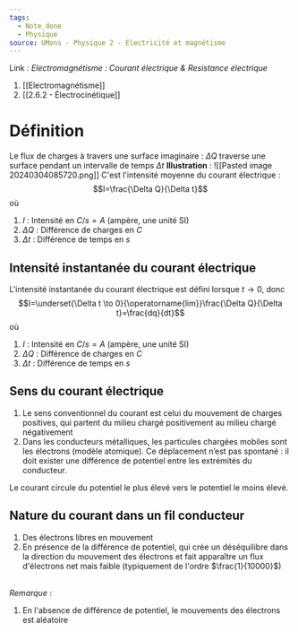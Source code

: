 ```yaml
---
tags:
  - Note_done
  - Physique
source: UMons - Physique 2 - Electricité et magnétisme
---
```


Link :
_Electromagnétisme : Courant électrique & Resistance électrique_
1. [[Electromagnétisme]]
2. [[2.6.2 - Électrocinétique]]

# Définition
Le flux de charges à travers une surface imaginaire : $\Delta Q$ traverse une surface pendant un intervalle de temps $\Delta t$ 
**Illustration** : ![[Pasted image 20240304085720.png]]
C'est l'intensité moyenne du courant électrique : $$I=\frac{\Delta Q}{\Delta t}$$ où
1. $I$ : Intensité en $C/s = A$ (ampère, une unité SI) 
2. $\Delta Q$ : Différence de charges en $C$
3. $\Delta t$ : Différence de temps en $s$

## Intensité instantanée du courant électrique
L'intensité instantanée du courant électrique est défini lorsque $t \to 0$, donc $$I=\underset{\Delta t \to 0}{\operatorname{lim}}\frac{\Delta Q}{\Delta t}=\frac{dq}{dt}$$ où
1. $I$ : Intensité en $C/s = A$ (ampère, une unité SI) 
2. $\Delta Q$ : Différence de charges en $C$
3. $\Delta t$ : Différence de temps en $s$

## Sens du courant électrique
1. Le sens conventionnel du courant est celui du mouvement de charges positives, qui partent du milieu chargé positivement au milieu chargé négativement
2. Dans les conducteurs métalliques, les particules chargées mobiles sont les électrons (modèle atomique). Ce déplacement n’est pas spontané : il doit exister une différence de potentiel entre les extrémités du conducteur.

Le courant circule du potentiel le plus élevé vers le potentiel le moins élevé.

## Nature du courant dans un fil conducteur
1. Des électrons libres en mouvement 
2. En présence de la différence de potentiel, qui crée un déséquilibre dans la direction du mouvement des électrons et fait apparaître un flux d'électrons net mais faible (typiquement de l'ordre $\frac{1}{10000}$)

\
_Remarque_ :
1. En l'absence de différence de potentiel, le mouvements des électrons est aléatoire